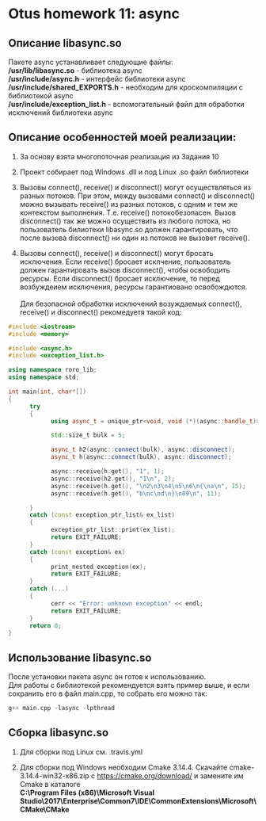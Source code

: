 # Otus homework 11: async

## Описание libasync.so
Пакете async устанавливает следующие файлы:<br>
<b>/usr/lib/libasync.so</b>  -  библиотека async<br>
<b>/usr/include/async.h</b>  -  интерфейс библиотеки async<br>
<b>/usr/include/shared_EXPORTS.h</b> - необходим для кроскомпиляции с библиотекой async<br>
<b>/usr/include/exception_list.h</b> - вспомогательный файл для обработки исключений библиотеки async

## Описание особенностей моей реализации:

1)  За основу взята многопоточная реализация из Задания 10

2)  Проект собирает под Windows .dll и под Linux .so  файл библиотеки

2)  Вызовы  connect(), receive() и disconnect() могут осуществляться из разных потоков.
    При этом, между вызовами connect() и disconnect() можно вызывать receive() из разных потоков, с одним и тем же контекстом выполнения.
    Т.е. receive() потокобезопасен.
    Вызов disconnect() так же можно осуществить из любого потока, но пользователь билиотеки libasync.so должен гарантировать, что после вызова disconnect()
    ни один из потоков не вызовет receive().

3)  Вызовы  connect(), receive() и disconnect() могут бросать исключения.
    Если receive() бросает исклчение, пользователь должен гарантировать вызов disconnect(), чтобы освободить ресурсы.
    Если disconnect() бросает исключение, то перед возбуждеием исключения, ресурсы гарантиовано освобождются.<br><br>
    Для безопасной обработки исключений возуждаемых connect(), receive() и disconnect() рекомедуетя такой код:
~~~cpp
#include <iostream>
#include <memory>

#include <async.h>
#include <exception_list.h>

using namespace roro_lib;
using namespace std;

int main(int, char*[])
{
      try
      {
            using async_t = unique_ptr<void, void (*)(async::handle_t)>;

            std::size_t bulk = 5;

            async_t h2(async::connect(bulk), async::disconnect);
            async_t h(async::connect(bulk), async::disconnect);

            async::receive(h.get(), "1", 1);
            async::receive(h2.get(), "1\n", 2);
            async::receive(h.get(), "\n2\n3\n4\n5\n6\n{\na\n", 15);
            async::receive(h.get(), "b\nc\nd\n}\n89\n", 11);

      }
      catch (const exception_ptr_list& ex_list)
      {
            exception_ptr_list::print(ex_list);
            return EXIT_FAILURE;
      }
      catch (const exception& ex)
      {
            print_nested_exception(ex);
            return EXIT_FAILURE;
      }
      catch (...)
      {
            cerr << "Error: unknown exception" << endl;
            return EXIT_FAILURE;
      }
      return 0;
}
~~~

## Использование libasync.so

После установки пакета async он готов к использованию.<br>
Для работы с библиотекой рекомендуется взять пример выше, и если сохранить его в файл main.cpp, то собрать его можно так:
~~~cpp
g++ main.cpp -lasync -lpthread
~~~

## Сборка libasync.so

1) Для сборки под Linux см. .travis.yml

2) Для сборки под Windows необходим  Cmake 3.14.4. Скачайте cmake-3.14.4-win32-x86.zip с https://cmake.org/download/ и замените им Cmake в каталоге<br>
   <b>C:\\Program Files (x86)\\Microsoft Visual Studio\\2017\\Enterprise\\Common7\\IDE\\CommonExtensions\\Microsoft\\CMake\\CMake</b>

